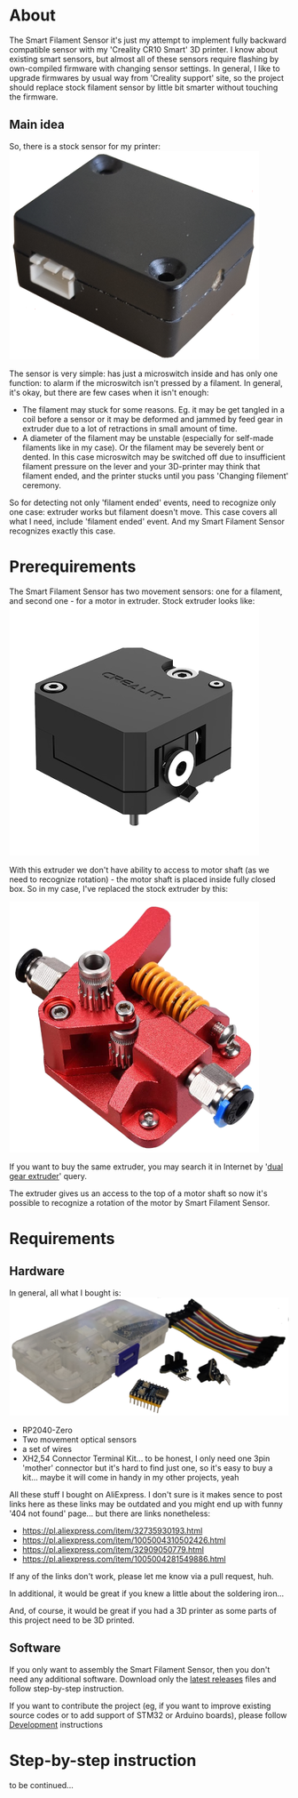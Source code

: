About
===

The Smart Filament Sensor it's just my attempt to implement fully backward compatible sensor with my 'Creality CR10 Smart' 3D printer. I know about existing smart sensors, but almost all of these sensors require flashing by own-compiled firmware with changing sensor settings. In general, I like to upgrade firmwares by usual way from 'Creality support' site, so the project should replace stock filament sensor by little bit smarter without touching the firmware.

Main idea
---

So, there is a stock sensor for my printer:
![Stock sensor](img/001.StockSensor.png)

The sensor is very simple: has just a microswitch inside and has only one function: to alarm if the microswitch isn't pressed  by a filament. In general, it's okay, but there are few cases when it isn't enough:

- The filament may stuck for some reasons. Eg. it may be get tangled in a coil before a sensor or it may be deformed and jammed by feed gear in extruder due to a lot of retractions in small amount of time.
- A diameter of the filament may be unstable (especially for self-made filaments like in my case). Or the filament may be severely bent or dented. In this case  microswitch may be switched off due to insufficient filament pressure on the lever and your 3D-printer may think that filament ended, and the printer stucks until you pass 'Changing filement' ceremony. 

So for detecting not only 'filament ended' events, need to recognize only one case: extruder works but filament doesn't move. This case covers all what I need, include 'filament ended' event. And my Smart Filament Sensor recognizes exactly this case.

Prerequirements
===

The Smart Filament Sensor has two movement sensors: one for a filament, and second one - for a motor in extruder. Stock extruder looks like:
![Stock bowden extruder](img/002.StockBowdenExtruder.png)

With this extruder we don't have ability to access to motor shaft (as we need to recognize rotation) - the motor shaft is placed inside fully closed box. So in my case, I've replaced the stock extruder by this:

![Dual gear extruder](img/003.DualGearExtruder.png)

If you want to buy the same extruder, you may search it in Internet by '[dual gear extruder](https://www.google.com/search?q=dual+gear+extruder)' query. 

The extruder gives us an access to the top of a motor shaft so now it's possible to recognize a rotation of the motor by Smart Filament Sensor.

Requirements
===

Hardware
---

In general, all what I bought is:
![Hardware Requirements](img/004.HardwareRequirements.png)


- RP2040-Zero
- Two movement optical sensors
- a set of wires
- XH2,54 Connector Terminal Kit... to be honest, I only need one 3pin 'mother' connector but it's hard to find just one, so it's easy to buy a kit... maybe it will come in handy in my other projects, yeah

All these stuff I bought on AliExpress. I don't sure is it makes sence to post links here as these links may be outdated and you might end up with funny '404 not found' page... but there are links nonetheless:
- https://pl.aliexpress.com/item/32735930193.html
- https://pl.aliexpress.com/item/1005004310502426.html
- https://pl.aliexpress.com/item/32909050779.html
- https://pl.aliexpress.com/item/1005004281549886.html

If any of the links don't work, please let me know via a pull request, huh.

In additional, it would be great if you knew a little about the soldering iron...

And, of course, it would be great if you had a 3D printer as some parts of this project need to be 3D printed.

Software
---

If you only want to assembly the Smart Filament Sensor, then you don't need any additional software. Download only the [latest releases](../releases/)  files and follow step-by-step instruction.

If you want to contribute the project (eg, if you want to improve existing source codes or to add support of STM32 or Arduino boards), please follow [Development](Development.md) instructions

Step-by-step instruction
===

to be continued...

